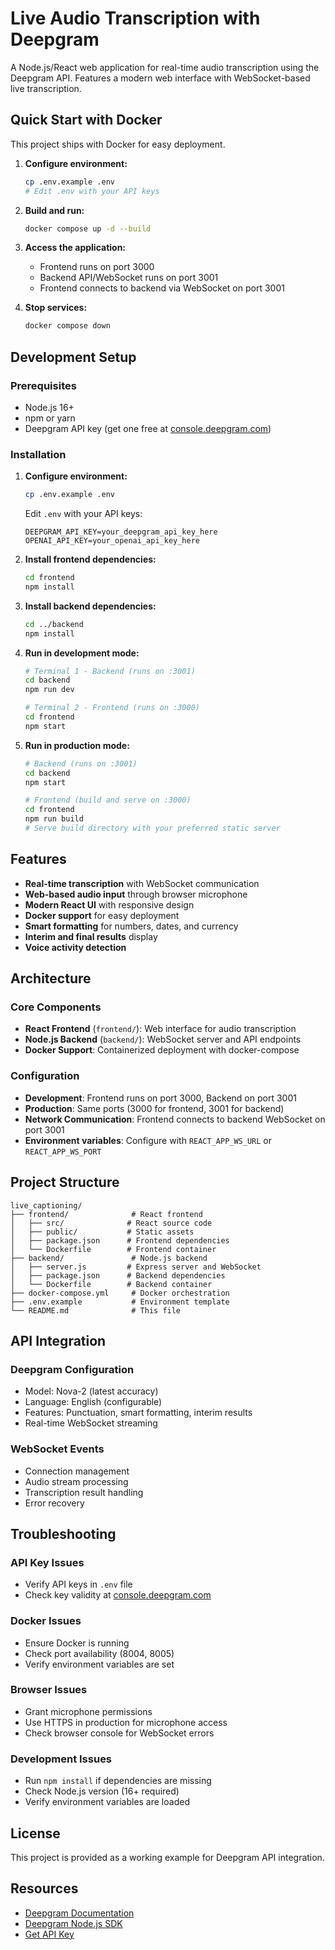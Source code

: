 # Live Audio Transcription with Deepgram

A Node.js/React web application for real-time audio transcription using the Deepgram API. Features a modern web interface with WebSocket-based live transcription.

## Quick Start with Docker

This project ships with Docker for easy deployment.

1. **Configure environment:**
   ```bash
   cp .env.example .env
   # Edit .env with your API keys
   ```

2. **Build and run:**
   ```bash
   docker compose up -d --build
   ```

3. **Access the application:**
   - Frontend runs on port 3000
   - Backend API/WebSocket runs on port 3001
   - Frontend connects to backend via WebSocket on port 3001

4. **Stop services:**
   ```bash
   docker compose down
   ```

## Development Setup

### Prerequisites
- Node.js 16+
- npm or yarn
- Deepgram API key (get one free at [console.deepgram.com](https://console.deepgram.com/))

### Installation

1. **Configure environment:**
   ```bash
   cp .env.example .env
   ```

   Edit `.env` with your API keys:
   ```env
   DEEPGRAM_API_KEY=your_deepgram_api_key_here
   OPENAI_API_KEY=your_openai_api_key_here
   ```

2. **Install frontend dependencies:**
   ```bash
   cd frontend
   npm install
   ```

3. **Install backend dependencies:**
   ```bash
   cd ../backend
   npm install
   ```

4. **Run in development mode:**
   ```bash
   # Terminal 1 - Backend (runs on :3001)
   cd backend
   npm run dev

   # Terminal 2 - Frontend (runs on :3000)
   cd frontend
   npm start
   ```

5. **Run in production mode:**
   ```bash
   # Backend (runs on :3001)
   cd backend
   npm start

   # Frontend (build and serve on :3000)
   cd frontend
   npm run build
   # Serve build directory with your preferred static server
   ```

## Features

- **Real-time transcription** with WebSocket communication
- **Web-based audio input** through browser microphone
- **Modern React UI** with responsive design
- **Docker support** for easy deployment
- **Smart formatting** for numbers, dates, and currency
- **Interim and final results** display
- **Voice activity detection**

## Architecture

### Core Components
- **React Frontend** (`frontend/`): Web interface for audio transcription
- **Node.js Backend** (`backend/`): WebSocket server and API endpoints
- **Docker Support**: Containerized deployment with docker-compose

### Configuration
- **Development**: Frontend runs on port 3000, Backend on port 3001
- **Production**: Same ports (3000 for frontend, 3001 for backend)
- **Network Communication**: Frontend connects to backend WebSocket on port 3001
- **Environment variables**: Configure with `REACT_APP_WS_URL` or `REACT_APP_WS_PORT`

## Project Structure

```
live_captioning/
├── frontend/              # React frontend
│   ├── src/              # React source code
│   ├── public/           # Static assets
│   ├── package.json      # Frontend dependencies
│   └── Dockerfile        # Frontend container
├── backend/               # Node.js backend
│   ├── server.js         # Express server and WebSocket
│   ├── package.json      # Backend dependencies
│   └── Dockerfile        # Backend container
├── docker-compose.yml     # Docker orchestration
├── .env.example           # Environment template
└── README.md              # This file
```

## API Integration

### Deepgram Configuration
- Model: Nova-2 (latest accuracy)
- Language: English (configurable)
- Features: Punctuation, smart formatting, interim results
- Real-time WebSocket streaming

### WebSocket Events
- Connection management
- Audio stream processing
- Transcription result handling
- Error recovery

## Troubleshooting

### API Key Issues
- Verify API keys in `.env` file
- Check key validity at [console.deepgram.com](https://console.deepgram.com/)

### Docker Issues
- Ensure Docker is running
- Check port availability (8004, 8005)
- Verify environment variables are set

### Browser Issues
- Grant microphone permissions
- Use HTTPS in production for microphone access
- Check browser console for WebSocket errors

### Development Issues
- Run `npm install` if dependencies are missing
- Check Node.js version (16+ required)
- Verify environment variables are loaded

## License

This project is provided as a working example for Deepgram API integration.

## Resources

- [Deepgram Documentation](https://developers.deepgram.com/docs)
- [Deepgram Node.js SDK](https://github.com/deepgram/deepgram-node-sdk)
- [Get API Key](https://console.deepgram.com/)